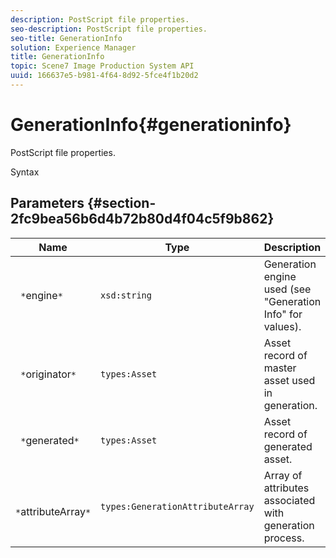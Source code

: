 ```yaml
---
description: PostScript file properties.
seo-description: PostScript file properties.
seo-title: GenerationInfo
solution: Experience Manager
title: GenerationInfo
topic: Scene7 Image Production System API
uuid: 166637e5-b981-4f64-8d92-5fce4f1b20d2
---
```


# GenerationInfo{#generationinfo}

PostScript file properties.

 Syntax 

## Parameters {#section-2fc9bea56b6d4b72b80d4f04c5f9b862}

|  Name  | Type  | Description  |
|---|---|---|
|  ` *`engine`*`  | `xsd:string`  | Generation engine used (see "Generation Info" for values).  |
|  ` *`originator`*`  | `types:Asset`  | Asset record of master asset used in generation.  |
|  ` *`generated`*`  | `types:Asset`  | Asset record of generated asset.  |
|  ` *`attributeArray`*`  | `types:GenerationAttributeArray`  | Array of attributes associated with generation process.  |

